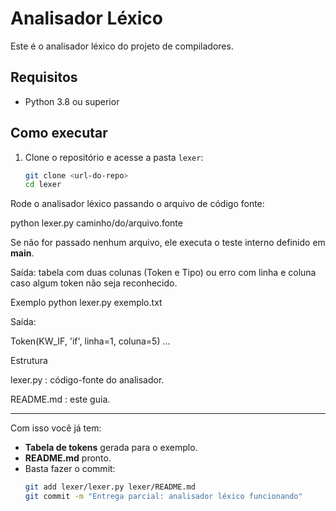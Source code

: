 # Analisador Léxico

Este é o analisador léxico do projeto de compiladores.

## Requisitos
- Python 3.8 ou superior

## Como executar

1. Clone o repositório e acesse a pasta `lexer`:
   ```bash
   git clone <url-do-repo>
   cd lexer

Rode o analisador léxico passando o arquivo de código fonte:

python lexer.py caminho/do/arquivo.fonte

Se não for passado nenhum arquivo, ele executa o teste interno definido em __main__.

Saída: tabela com duas colunas (Token e Tipo) ou erro com linha e coluna caso algum token não seja reconhecido.

Exemplo
python lexer.py exemplo.txt


Saída:

Token(KW_IF, 'if', linha=1, coluna=5)
...

Estrutura

lexer.py : código-fonte do analisador.

README.md : este guia.


---

Com isso você já tem:

* **Tabela de tokens** gerada para o exemplo.
* **README.md** pronto.
* Basta fazer o commit:  
  ```bash
  git add lexer/lexer.py lexer/README.md
  git commit -m "Entrega parcial: analisador léxico funcionando"

